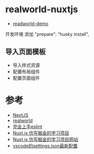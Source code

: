 # realworld-nuxtjs

- [readworld-demo](https://demo.realworld.io/#/)

开发环境  添加 		"prepare": "husky install",
## 导入页面模板
 - 导入样式资源
 - 配置布局组件
 - 配置页面组件


# 参考
- [NextJS](https://www.nuxtjs.cn/)
- [realworld](https://github.com/gothinkster/realworld)
- [完全上手eslint](https://github.yanhaixiang.com/linter-tutorial)
- [Nuxt.js 仿写掘金的学习项目](https://github.com/ChanWahFung/nuxt-juejin-project)
- [Nuxt.js 仿写掘金的学习项目网站](https://www.cnblogs.com/chanwahfung/p/12899714.html)
- [vscode的settings.json最新配置](https://www.cnblogs.com/jianguo221/p/13041627.html)

